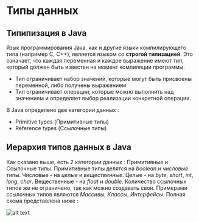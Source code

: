 # Типы данных

## Типипизация в Java
Язык программирования Java, как и другие языки компилирующего типа (например C, C++), является языком со __строгой типизацией__. Это означает, что каждая переменная и каждое выражение имеют тип, который должен быть известен на момент компиляции программы.
+ Тип ограничивает набор значений, которые могут быть присвоены переменной, либо получены выражением
+ Тип ограничивает операции, которые можно выполнить над значением и определяет выбор реализации конкретной операции.

В Java определено две категории данных :
+ Primitive types (Примитивные типы)
+ Reference types (Ссылочные типы)

## Иерархия типов данных в Java
Как сказано выше, есть 2 категории данных : Примитивные и Ссылочные типы.
Примитивные типы делятся на _boolean_ и _числовые_ типы. Числовые - на _целые_ и _вещественные_. Целые - на _byte_, _short_, _int_, _long_, _char_. Вещественные - на _float_ и _double_. Количество ссылочных типов же не ограничено, так как можно создавать свои. Примерами ссылочных типов являются _Массивы_, _Классы_, _Интерфейсы_. Полная схема представлена ниже :

![alt text](https://app.diagrams.net/?lightbox=1&highlight=000000&edit=_blank&layers=1&nav=1&title=Untitled%20Diagram.drawio#R7Zxdk6o2GMc%2FDZenQ15AuVx1t512Om1nL07PuctKjtBB4iCu2k%2FfYBKBBBddQaA6cyaTPIQQ%2FvmZPHnIHgtNl7ufE7IKfmc%2BjSxo%2BzsLzSwIAYbQyv7Z%2Fl5YRh4WhkUS%2BrJSbngN%2F6XSaEvrJvTpulQxZSxKw1XZOGdxTOdpyUaShG3L1X6wqPzUFVlQw%2FA6J5Fp%2FRr6aSCsYzjK7b%2FQcBGoJwPXE1eWRFWWb7IOiM%2B2BRN6ttA0YSwVueVuSqNMPKWLuO%2FlxNVjxxIap%2Bfc8NfLb8uXr0%2BeDabT18137wv7458vspV3Em3kC1sz23o6pJPxIX2xZsAaT3itQxEfUpGfqfRQIUsdXu1X8k7kK6d7pWPCNrFPs67YFppsgzClrysyz65uOTncFqTLiJcAz8pO0SSlu5NvC44acvgoW9I02fMq8gaEpOySO%2BDI8jYfRWBLW1AYQVWPSHAWx6ZzbXlGynuB1J4h9RsHmZL4A63ATbQCsKwVck2txhVSobakArAaS3BgDCjeOHsifT5YRmUaeT6j0YJuxPs7eUt4bpHlDhUqCe%2BYWeyWxwFWjMNtmQVO5UB4QjG7oOFU5TVtYdWgDGZEoN27EXHNEdFVorH%2FlC19vBSzmJZV4W%2Be7P%2FOFPzJUcVvxWuznZRXlPayJJ5CfWO51LTk6zNJFjStW3RMzQuaOh9ImtCIpOF7uRtVOssn%2FMlC3sF8SPUfmeOVm1izTTKn8q7ieqo1hMZaQ1gbc6GD0RAfGrIvVFtlFdYXdBjbn%2BpXTp3oQc7gcQyuwHJ0LZa7MC1QyUvfFIY8nzOZFS5HUoxp7YrTFZPIKw8Z1lfWTzNpt8OkAwbAJDzh3I4KSxUoexFiwRrmUuVoTlznDq%2BaAnTnYap2EEdfDpQdhl7oie3e6Ymq9XwqMKyp2gsl9cmiB0riaiXHBWcVyhlAOro8xcrCU69XCrv6Bq57hU9sHIqqeoU8KGgOCzrPBr19cMGJdb27canYPmRrolvQfDLcHTQ85Uh1J7jpGL%2FtU%2FqBUmfEfEgyl5FSgNoJATm2KdxNQ0BwbOi2DliSXidcE4iBvillBhaVd9%2BlTsjumU6q4YJO84AknQuFx30Tytw3RSxedC6UvkvuXijTIf8RMdL9b88Z9U0p0%2BH22eYtunIdbEAq1%2B2bVBWesy5S45G09oPCtRE45SjVRo%2BFCzv4UB3G5YaOIbKGQ3VAAxx7NaE6%2FGH9dkJ16OqvGsOEXi21D%2BibhR6jIUDfxTeTPkBvP6BvA3oHDgF6c19%2FF9CreMYD%2Boa%2FjjtDgN4M0dwH9N4D%2BnOgb4oz9fh74%2BxczMRxtsFjZnzq1xtqaeuonnNpv1qdW3HFKY8GmAefYt6%2BHfPqaGb93NrpcbvO59ZrHYo66PXvHLeBHt4p9PBc6OED%2Bku2jvoRnRrocSczfcX5p3vwbtS5r3r35gH9RdBf6N7U%2FEhagr7iqNpdQI8f0LcBvTsaAvR3%2Bg0UnTvTw%2F%2FHRvZm0OvnMGuChPqhgJsECXE7kfHe%2B%2FTw3I2sOETygP5c6C%2F88D%2ByG4WeF%2FO%2FbRfV8%2F8hAD3%2FBw%3D%3D)
